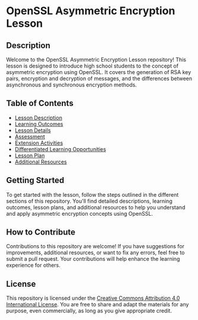 # OpenSSL Asymmetric Encryption Lesson

## Description
Welcome to the OpenSSL Asymmetric Encryption Lesson repository! This lesson is designed to introduce high school students to the concept of asymmetric encryption using OpenSSL. It covers the generation of RSA key pairs, encryption and decryption of messages, and the differences between asynchronous and synchronous encryption methods.

## Table of Contents
- [Lesson Description](lesson_description.md)
- [Learning Outcomes](learning_outcomes.md)
- [Lesson Details](lesson_details.md)
- [Assessment](Files/assessment.md)
- [Extension Activities](extension_activities.md)
- [Differentiated Learning Opportunities](differentiated_learning.md)
- [Lesson Plan](lesson_plan.md)
- [Additional Resources](additional_resources.md)


## Getting Started
To get started with the lesson, follow the steps outlined in the different sections of this repository. You'll find detailed descriptions, learning outcomes, lesson plans, and additional resources to help you understand and apply asymmetric encryption concepts using OpenSSL.

## How to Contribute
Contributions to this repository are welcome! If you have suggestions for improvements, additional resources, or want to fix any errors, feel free to submit a pull request. Your contributions will help enhance the learning experience for others.

## License
This repository is licensed under the [Creative Commons Attribution 4.0 International License](https://creativecommons.org/licenses/by/4.0/). You are free to share and adapt the materials for any purpose, even commercially, as long as you give appropriate credit.
